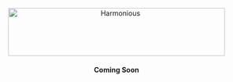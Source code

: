 <div align="center">
  <img src="https://raw.githubusercontent.com/chancestrickland/harmonious/master/static/harmonious.svg" width="440" height="98" alt="Harmonious" />
</div>

<h4 align="center">
  Coming Soon
</h4>
